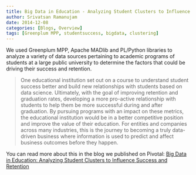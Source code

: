 ```yaml
---
title: Big Data in Education - Analyzing Student Clusters to Influence Success and Retention
author: Srivatsan Ramanujam
date: 2014-12-08
categories: [Blogs, Overview]
tags: [Greenplum MPP, studentsuccess, bigdata, clustering]
---
```


We used Greenplum MPP, Apache MADlib and PL/Python libraries to analyze a variety of data sources pertaining to academic programs of students at a large public university to determine the factors that could be driving their success and retention.

> One educational institution set out on a course to understand student success better and build new relationships with students based on data science. Ultimately, with the goal of improving retention and graduation rates, developing a more pro-active relationship with students to help them be more successful during and after graduation. By pursuing programs with an impact on these metrics, the educational institution would be in a better competitive position and improve the value of their education. For entities and companies across many industries, this is the journey to becoming a truly data-driven business where information is used to predict and affect business outcomes before they happen.

You can read more about this in the blog we published on Pivotal: [Big Data in Education: Analyzing Student Clusters to Influence Success and Retention](https://tanzu.vmware.com/content/blog/big-data-in-education-analyzing-student-clusters-to-influence-success-and-retention)
